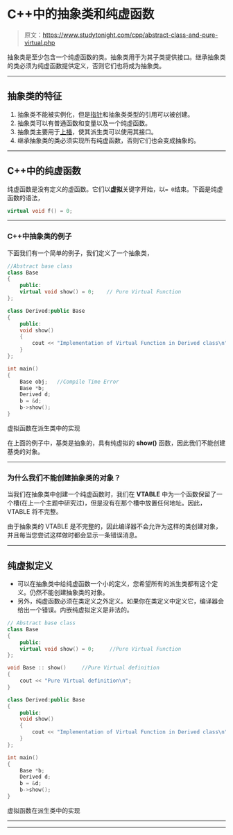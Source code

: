# C++中的抽象类和纯虚函数

> 原文：<https://www.studytonight.com/cpp/abstract-class-and-pure-virtual.php>

抽象类是至少包含一个纯虚函数的类。抽象类用于为其子类提供接口。继承抽象类的类必须为纯虚函数提供定义，否则它们也将成为抽象类。

* * *

## 抽象类的特征

1.  抽象类不能被实例化，但是[指针](/c/pointers-in-c.php)和抽象类类型的引用可以被创建。
2.  抽象类可以有普通函数和变量以及一个纯虚函数。
3.  抽象类主要用于[上播](upcasting.php)，使其派生类可以使用其接口。
4.  继承抽象类的类必须实现所有纯虚函数，否则它们也会变成抽象的。

* * *

## C++中的纯虚函数

纯虚函数是没有定义的虚函数。它们以**虚拟**关键字开始，以`= 0`结束。下面是纯虚函数的语法，

```cpp
virtual void f() = 0;
```

* * *

### C++中抽象类的例子

下面我们有一个简单的例子，我们定义了一个抽象类，

```cpp
//Abstract base class
class Base          
{
    public:
    virtual void show() = 0;    // Pure Virtual Function
};

class Derived:public Base
{
    public:
    void show()
    { 
        cout << "Implementation of Virtual Function in Derived class\n"; 
    }
};

int main()
{
    Base obj;   //Compile Time Error
    Base *b;
    Derived d;
    b = &d;
    b->show();
} 
```

虚拟函数在派生类中的实现

在上面的例子中，基类是抽象的，具有纯虚拟的 **show()** 函数，因此我们不能创建基类的对象。

* * *

### 为什么我们不能创建抽象类的对象？

当我们在抽象类中创建一个纯虚函数时，我们在 **VTABLE** 中为一个函数保留了一个槽(在上一个主题中研究过)，但是没有在那个槽中放置任何地址。因此，VTABLE 将不完整。

由于抽象类的 VTABLE 是不完整的，因此编译器不会允许为这样的类创建对象，并且每当您尝试这样做时都会显示一条错误消息。

* * *

## 纯虚拟定义

*   可以在抽象类中给纯虚函数一个小的定义，您希望所有的派生类都有这个定义。仍然不能创建抽象类的对象。
*   另外，纯虚函数必须在类定义之外定义。如果你在类定义中定义它，编译器会给出一个错误。内嵌纯虚拟定义是非法的。

```cpp
// Abstract base class
class Base         
{
    public:
    virtual void show() = 0;     //Pure Virtual Function
};

void Base :: show()     //Pure Virtual definition
{
    cout << "Pure Virtual definition\n";
}

class Derived:public Base
{
    public:
    void show()
    { 
        cout << "Implementation of Virtual Function in Derived class\n"; 
    }
};

int main()
{
    Base *b;
    Derived d;
    b = &d;
    b->show();
} 
```

虚拟函数在派生类中的实现

* * *

* * *